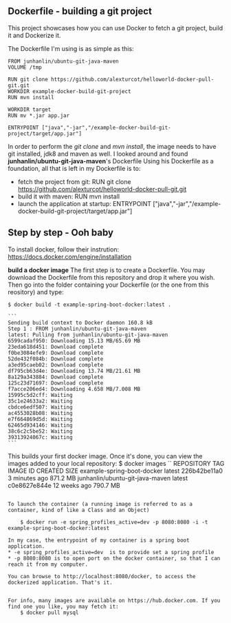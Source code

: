 Dockerfile - building a git project
-------------------
This project showcases how you can use Docker to fetch a git project, build it and Dockerize it.

The Dockerfile I'm using is as simple as this:
```
FROM junhanlin/ubuntu-git-java-maven
VOLUME /tmp

RUN git clone https://github.com/alexturcot/helloworld-docker-pull-git.git
WORKDIR example-docker-build-git-project
RUN mvn install

WORKDIR target
RUN mv *.jar app.jar

ENTRYPOINT ["java","-jar","/example-docker-build-git-project/target/app.jar"]
````


In order to perform the *git clone* and *mvn install*, the image needs to have git installed, jdk8 and maven as well. I looked around and found **junhanlin/ubuntu-git-java-maven**'s Dockerfile
Using his Dockerfile as a foundation, all that is left in my Dockerfile is to:

* fetch the project from git: RUN git clone https://github.com/alexturcot/helloworld-docker-pull-git.git
* build it with maven: RUN mvn install
* launch the application at startup: ENTRYPOINT ["java","-jar","/example-docker-build-git-project/target/app.jar"]


Step by step - Ooh baby
-------------------

To install docker, follow their instrution: https://docs.docker.com/engine/installation

**build a docker image**
The first step is to create a Dockerfile. You may download the Dockerfile from this repository and drop it where you wish.
Then go into the folder containing your Dockerfile (or the one from this reository) and type:

    $ docker build -t example-spring-boot-docker:latest .

    ```
    Sending build context to Docker daemon 160.8 kB
    Step 1 : FROM junhanlin/ubuntu-git-java-maven
    latest: Pulling from junhanlin/ubuntu-git-java-maven
    6599cadaf950: Downloading 15.13 MB/65.69 MB
    23eda618d451: Download complete
    f0be3084efe9: Download complete
    52de432f084b: Download complete
    a3ed95caeb02: Download complete
    df795cb63d4e: Downloading 13.74 MB/21.61 MB
    8a129a343884: Download complete
    125c23d71697: Download complete
    f7acce206ed4: Downloading 4.658 MB/7.008 MB
    15995c5d2cff: Waiting
    35c1e24633a2: Waiting
    cbdce6edf507: Waiting
    ac4553028b08: Waiting
    e7f664869d5d: Waiting
    62465d934146: Waiting
    38c6c2c5be52: Waiting
    39313924067c: Waiting
    ```

This builds your first docker image.
Once it's done, you can view the images added to your local repository:
    $ docker images
``
REPOSITORY                        TAG                 IMAGE ID            CREATED             SIZE
example-spring-boot-docker        latest              226b42be11a0        3 minutes ago       871.2 MB
junhanlin/ubuntu-git-java-maven   latest              c0e8627e844e        12 weeks ago        790.7 MB
```

To launch the container (a running image is referred to as a container, kind of like a Class and an Object)

    $ docker run -e spring_profiles_active=dev -p 8080:8080 -i -t example-spring-boot-docker:latest

In my case, the entrypoint of my container is a spring boot application.
* -e spring_profiles_active=dev  is to provide set a spring profile
* -p 8080:8080 is to open port on the docker container, so that I can reach it from my computer.

You can browse to http://localhost:8080/docker, to access the dockerized application. That's it.


For info, many images are available on https://hub.docker.com. If you find one you like, you may fetch it:
    $ docker pull mysql